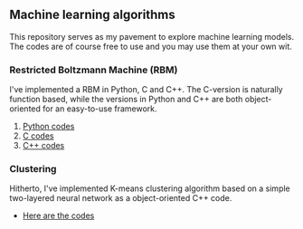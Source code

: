 ## Machine learning algorithms

This repository serves as my pavement to explore machine learning models. The codes are of course free to use and you may use them at your own wit.

### Restricted Boltzmann Machine (RBM)
I've implemented a RBM in Python, C and C++. The C-version is naturally function based, while the versions in Python and C++ are both object-oriented for an easy-to-use framework.

1. [Python codes](https://github.com/reneaas/MachineLearning/tree/master/RestrictedBoltzmannMachine/Python_codes)
2. [C codes](https://github.com/reneaas/MachineLearning/tree/master/RestrictedBoltzmannMachine/C_codes)
3. [C++ codes](https://github.com/reneaas/MachineLearning/tree/master/RestrictedBoltzmannMachine/Cpp_codes)

### Clustering
Hitherto, I've implemented K-means clustering algorithm based on a simple two-layered neural network as a object-oriented C++ code.

- [Here are the codes](https://github.com/reneaas/MachineLearning/tree/master/Clustering/Cpp_codes)
